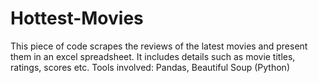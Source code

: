 # Hottest-Movies
This piece of code scrapes the reviews of the latest movies and present them in an excel spreadsheet. It includes details such as movie titles, ratings, scores etc. 
Tools involved: Pandas, Beautiful Soup (Python)
